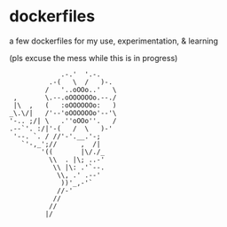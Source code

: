 # dockerfiles

a few dockerfiles for my use, experimentation, & learning

(pls excuse the mess while this is in progress)

```
             .-.'  '.-.
          .-(   \  /   )-.
         /   '..oOOo..'   \
 ,       \.--.oOOOOOOo.--./
 |\  ,   (   :oOOOOOOo:   )
_\.\/|   /'--'oOOOOOOo'--'\
'-.. ;/| \   .''oOOo''.   /
.--`'. :/|'-(   /  \   )-'
 '--. `. / //'-'.__.'-;
   `'-,_';//      ,  /|
        '((       |\/./_
          \\  . |\; ..-'
           \\ |\: .'`--.
            \\, .' .--'
             ))'_,-'`
            //-'
           // 
          //
         |/
```